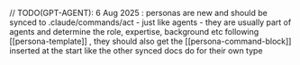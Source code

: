 // TODO(GPT-AGENT): 6 Aug 2025 : personas are new and should be synced to .claude/commands/act - just like agents - they are usually part of agents and determine the role, expertise, background etc following [[persona-template]] ,  they should also get the [[persona-command-block]] inserted at the start like the other synced docs do for their own type
